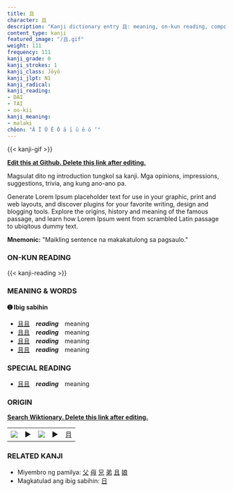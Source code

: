 ```yaml
---
title: 且
character: 且
description: "Kanji dictionary entry 且: meaning, on-kun reading, compounds, origin, related kanji"
content_type: kanji
featured_image: "/且.gif"
weight: 111
frequency: 111
kanji_grade: 0
kanji_strokes: 1
kanji_class: Jōyō
kanji_jlpt: N1
kanji_radical: 
kanji_reading: 
- DAI
- TAI
- oo-kii
kanji_meaning:
- malaki
chōon: "Ā Ī Ū Ē Ō ā ī ū ē ō ’"
---
```

[//]: # (Don't edit the line below. Kanji animated GIF code is automatically generated.)
{{< kanji-gif >}}

[//]: # (Edit below this line.)

**[Edit this at Github. Delete this link after editing.](https://github.com/tim0g/tim/tree/main/content/kanji/且/index.md)**

Magsulat dito ng introduction tungkol sa kanji. Mga opinions, impressions, suggestions, trivia, ang kung ano-ano pa.

Generate Lorem Ipsum placeholder text for use in your graphic, print and web layouts, and discover plugins for your favorite writing, design and blogging tools. Explore the origins, history and meaning of the famous passage, and learn how Lorem Ipsum went from scrambled Latin passage to ubiqitous dummy text.
 
**Mnemonic:** "Maikling sentence na makakatulong sa pagsaulo."

### ON-KUN READING

[//]: # (Don't edit the line below. ON-KUN READING code is automatically generated.)
{{< kanji-reading >}}

### MEANING & WORDS

#### ➊ **Ibig sabihin**
  - [且](../且)[且](../且)　***reading***　meaning
  - [且](../且)[且](../且)　***reading***　meaning
  - [且](../且)[且](../且)　***reading***　meaning
  - [且](../且)[且](../且)　***reading***　meaning

### SPECIAL READING
  - [且](../且)[且](../且)　***reading***　meaning

### ORIGIN

**[Search Wiktionary. Delete this link after editing.](https://wiktionary.org/wiki/且)**
<table class="kanji-table"><tr><td>
<img src="60px-且-bronze.svg.png">
</td><td>▶</td><td>
<img src="60px-且-oracle.svg.png">
</td><td>▶</td>
<td class="kanji-origin">且</td>
</tr></table>

### RELATED KANJI
- Miyembro ng pamilya: [父](../父) [母](../母) [兄](../兄) [弟](../弟) [且](../且) [娘](../娘)
- Magkatulad ang ibig sabihin: [日](../日)
